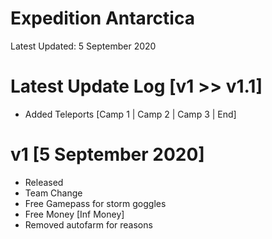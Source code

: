# Expedition Antarctica

Latest Updated: 5 September 2020

# Latest Update Log [v1 >> v1.1]
- Added Teleports [Camp 1 | Camp 2 | Camp 3 | End]

# v1 [5 September 2020]
- Released
- Team Change
- Free Gamepass for storm goggles
- Free Money [Inf Money]
- Removed autofarm for reasons